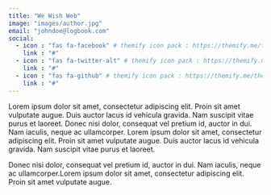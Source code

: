 ```yaml
---
title: "We Wish Web"
image: "images/author.jpg"
email: "johndoe@logbook.com"
social:
  - icon : "fas fa-facebook" # themify icon pack : https://themify.me/themify-icons
    link : "#"
  - icon : "fas fa-twitter-alt" # themify icon pack : https://themify.me/themify-icons
    link : "#"
  - icon : "fas fa-github" # themify icon pack : https://themify.me/themify-icons
    link : "#"
---
```


Lorem ipsum dolor sit amet, consectetur adipiscing elit. Proin sit amet vulputate augue. Duis auctor lacus id vehicula gravida. Nam suscipit vitae purus et laoreet. Donec nisi dolor, consequat vel pretium id, auctor in dui. Nam iaculis, neque ac ullamcorper. Lorem ipsum dolor sit amet, consectetur adipiscing elit. Proin sit amet vulputate augue. Duis auctor lacus id vehicula gravida. Nam suscipit vitae purus et laoreet.

Donec nisi dolor, consequat vel pretium id, auctor in dui. Nam iaculis, neque ac ullamcorper.Lorem ipsum dolor sit amet, consectetur adipiscing elit. Proin sit amet vulputate augue. 